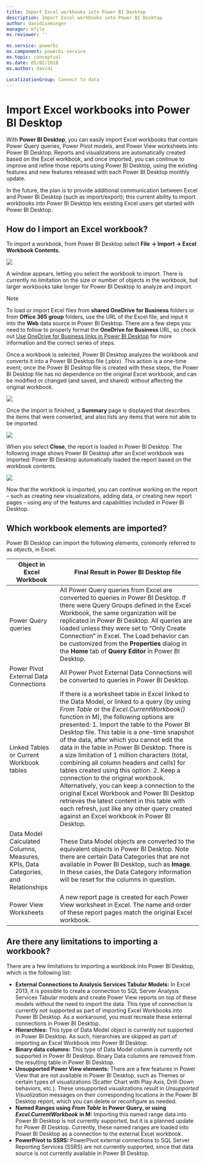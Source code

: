 ```yaml
---
title: Import Excel workbooks into Power BI Desktop
description: Import Excel workbooks into Power BI Desktop
author: davidiseminger
manager: kfile
ms.reviewer: ''

ms.service: powerbi
ms.component: powerbi-service
ms.topic: conceptual
ms.date: 05/02/2018
ms.author: davidi

LocalizationGroup: Connect to data
---
```

# Import Excel workbooks into Power BI Desktop
With **Power BI Desktop**, you can easily import Excel workbooks that contain Power Query queries, Power Pivot models, and Power View worksheets into Power BI Desktop. Reports and visualizations are automatically created based on the Excel workbook, and once imported, you can continue to improve and refine those reports using Power BI Desktop, using the existing features and new features released with each Power BI Desktop monthly update.

In the future, the plan is to provide additional communication between Excel and Power BI Desktop (such as import/export); this current ability to import workbooks into Power BI Desktop lets existing Excel users get started with Power BI Desktop.

## How do I import an Excel workbook?
To import a workbook, from Power BI Desktop select **File -\> Import -\> Excel Workbook Contents**.

![](media/desktop-import-excel-workbooks/importexceltopbi_1.png)

A window appears, letting you select the workbook to import. There is currently no limitation on the size or number of objects in the workbook, but larger workbooks take longer for Power BI Desktop to analyze and import.

> [!NOTE]
> To load or import Excel files from **shared OneDrive for Business** folders or from **Office 365 group** folders, use the URL of the Excel file, and input it into the **Web** data source in Power BI Desktop. There are a few steps you need to follow to properly format the **OneDrive for Business** URL, so check out [Use OneDrive for Business links in Power BI Desktop](desktop-use-onedrive-business-links.md) for more information and the correct series of steps.
> 
> 

Once a workbook is selected, Power BI Desktop analyzes the workbook and converts it into a Power BI Desktop file (.pbix). This action is a one-time event; once the Power BI Desktop file is created with these steps, the Power BI Desktop file has no dependence on the original Excel workbook, and can be modified or changed (and saved, and shared) without affecting the original workbook.

![](media/desktop-import-excel-workbooks/importexceltopbi_2.png)

Once the import is finished, a **Summary** page is displayed that describes the items that were converted, and also lists any items that were not able to be imported.

![](media/desktop-import-excel-workbooks/importexceltopbi_3.png)

When you select **Close**, the report is loaded in Power BI Desktop. The following image shows Power BI Desktop after an Excel workbook was imported: Power BI Desktop automatically loaded the report based on the workbook contents.

![](media/desktop-import-excel-workbooks/importexceltopbi_4.png)

Now that the workbook is imported, you can continue working on the report – such as creating new visualizations, adding data, or creating new report pages – using any of the features and capabilities included in Power BI Desktop.

## Which workbook elements are imported?
Power BI Desktop can import the following elements, commonly referred to as *objects*, in Excel.

| Object in Excel Workbook | Final Result in Power BI Desktop file |
| --- | --- |
| Power Query queries |All Power Query queries from Excel are converted to queries in Power BI Desktop. If there were Query Groups defined in the Excel Workbook, the same organization will be replicated in Power BI Desktop. All queries are loaded unless they were set to “Only Create Connection” in Excel. The Load behavior can be customized from the **Properties** dialog in the **Home** tab of **Query Editor** in Power BI Desktop. |
| Power Pivot External Data Connections |All Power Pivot External Data Connections will be converted to queries in Power BI Desktop. |
| Linked Tables or Current Workbook tables |If there is a worksheet table in Excel linked to the Data Model, or linked to a query (by using *From Table* or the *Excel.CurrentWorkbook()* function in M), the following options are presented: 1. Import the table to the Power BI Desktop file. This table is a one-time snapshot of the data, after which you cannot edit the data in the table in Power BI Desktop. There is a size limitation of 1 million characters (total, combining all column headers and cells) for tables created using this option. 2. Keep a connection to the original workbook. Alternatively, you can keep a connection to the original Excel Workbook and Power BI Desktop retrieves the latest content in this table with each refresh, just like any other query created against an Excel workbook in Power BI Desktop. |
| Data Model Calculated Columns, Measures, KPIs, Data Categories, and Relationships |These Data Model objects are converted to the equivalent objects in Power BI Desktop. Note there are certain Data Categories that are not available in Power BI Desktop, such as **Image**. In these cases, the Data Category information will be reset for the columns in question. |
| Power View Worksheets |A new report page is created for each Power View worksheet in Excel. The name and order of these report pages match the original Excel workbook. |

## Are there any limitations to importing a workbook?
There are a few limitations to importing a workbook into Power BI Desktop, which is the following list:

* **External Connections to Analysis Services Tabular Models:** In Excel 2013, it is possible to create a connection to SQL Server Analysis Services Tabular models and create Power View reports on top of these models without the need to import the data. This type of connection is currently not supported as part of importing Excel Workbooks into Power BI Desktop. As a workaround, you must recreate these external connections in Power BI Desktop.
* **Hierarchies:** This type of Data Model object is currently not supported in Power BI Desktop. As such, hierarchies are skipped as part of importing an Excel Workbook into Power BI Desktop.
* **Binary data columns:** This type of Data Model column is currently not supported in Power BI Desktop. Binary Data columns are removed from the resulting table in Power BI Desktop.
* **Unsupported Power View elements:** There are a few features in Power View that are not available in Power BI Desktop, such as Themes or certain types of visualizations (Scatter Chart with Play Axis, Drill-Down behaviors, etc.). These unsupported visualizations result in *Unsupported Visualization* messages on their corresponding locations in the Power BI Desktop report, which you can delete or reconfigure as needed.
* **Named Ranges using** ***From Table*** **in Power Query, or using** ***Excel.CurrentWorkbook*** **in M:** Importing this named range data into Power BI Desktop is not currently supported, but it is a planned update for Power BI Desktop. Currently, these named ranges are loaded into Power BI Desktop as a connection to the external Excel workbook.
* **PowerPivot to SSRS:** PowerPivot external connections to SQL Server Reporting Services (SSRS) are not currently supported, since that data source is not currently available in Power BI Desktop.

